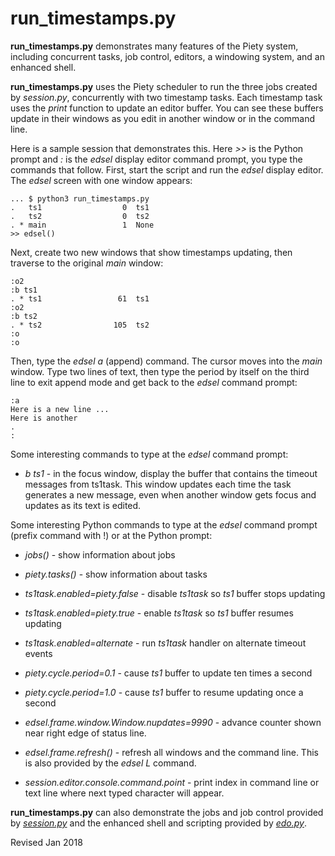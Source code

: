 
run_timestamps.py
=================

**run_timestamps.py** demonstrates many features of the Piety system,
including concurrent tasks, job control, editors, a windowing system,
and an enhanced shell.  

**run_timestamps.py** uses the Piety scheduler to run the three jobs created by
*session.py*, concurrently with two timestamp tasks.  Each timestamp
task uses the *print* function to update an editor buffer.  You can
see these buffers update in their windows as you edit in another window
or in the command line.   

Here is a sample session that demonstrates this.  Here *>>* is the
Python prompt and *:* is the *edsel* display editor command
prompt, you type the commands that follow.  First, start the script and
run the *edsel* display editor.  The *edsel* screen with one window appears:

    ... $ python3 run_timestamps.py
    .   ts1                  0  ts1
    .   ts2                  0  ts2
    . * main                 1  None
    >> edsel()

Next, create two new windows that show timestamps updating, then traverse to
the original *main* window:

    :o2
    :b ts1
    . * ts1                 61  ts1
    :o2
    :b ts2
    . * ts2                105  ts2
    :o
    :o

Then, type the *edsel* *a* (append) command.  The cursor moves into the *main*
window. Type two lines of text, then type the period by itself on the
third line to exit append mode and get back to the *edsel* command
prompt:

    :a
    Here is a new line ...
    Here is another 
    .
    :

Some interesting commands to type at the *edsel* command prompt:

 - *b ts1* - in the focus window, display the buffer that contains the
 timeout messages from ts1task.  This window updates each time the 
 task generates a new message, even when another window gets focus
 and updates as its text is edited.

Some interesting Python commands to type at the *edsel* command prompt
(prefix command with !) or at the Python prompt:

 - *jobs()* - show information about jobs

 - *piety.tasks()* - show information about tasks

 - *ts1task.enabled=piety.false* - disable *ts1task* so *ts1* buffer stops updating

 - *ts1task.enabled=piety.true* -  enable *ts1task* so *ts1* buffer resumes updating

 - *ts1task.enabled=alternate* - run *ts1task* handler on alternate timeout events 

 - *piety.cycle.period=0.1* - cause *ts1* buffer to update ten times a second

 - *piety.cycle.period=1.0* - cause *ts1* buffer to resume updating once a second

 - *edsel.frame.window.Window.nupdates=9990* - advance counter
    shown near right edge of status line.

 - *edsel.frame.refresh()* - refresh all windows and the command
    line.  This is also provided by the *edsel* *L* command.

 - *session.editor.console.command.point* - print index in command line or
    text line where next typed character will appear.

**run_timestamps.py** can also demonstrate the jobs and job control
provided by *[session.py](session.md)* and the enhanced shell and
scripting provided by *[edo.py](../editors/edo.md)*.

Revised Jan 2018
